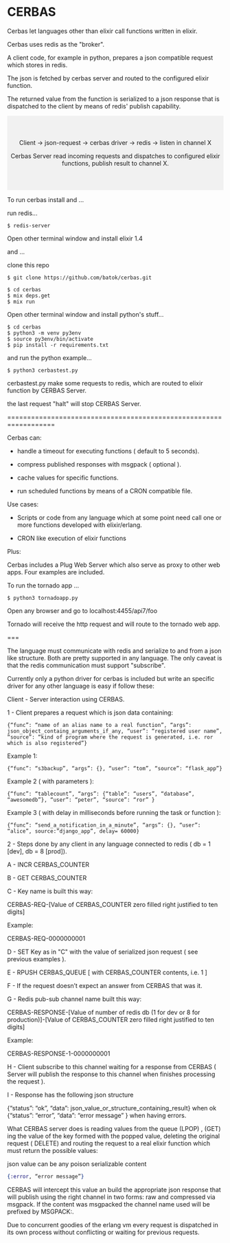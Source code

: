 # CERBAS

Cerbas let languages other than elixir call functions written in elixir. 

Cerbas uses redis as the "broker".  

A client code, for example in python, prepares a json compatible request which stores in redis.  

The json is fetched by cerbas server and routed to the configured elixir function.  

The returned value from the function is serialized to a json response that is dispatched to the client by means of redis' publish capability.

<div style="background-color:rgba(0, 0, 0, 0.0470588); text-align:center; vertical-align: middle; padding:40px 0;">

Client -> json-request -> cerbas driver -> redis -> listen in channel X

Cerbas Server read incoming requests and dispatches to configured elixir functions, publish result to channel X.

</div>

To run cerbas install and ...

run redis...
```
$ redis-server
```

Open other terminal window and install
elixir 1.4 

and ...

clone this repo

```
$ git clone https://github.com/batok/cerbas.git
```

```
$ cd cerbas
$ mix deps.get
$ mix run
```


Open other terminal window and install python's stuff...

```
$ cd cerbas
$ python3 -m venv py3env
$ source py3env/bin/activate
$ pip install -r requirements.txt
```

and run the python example...

```
$ python3 cerbastest.py 
```

cerbastest.py make some requests to redis, which are routed to elixir function by CERBAS Server.

the last request "halt" will stop CERBAS Server.

==================================================================

Cerbas can: 

* handle a timeout for executing functions ( default to 5 seconds).  

* compress published responses with msgpack ( optional ).

* cache values for specific functions.

* run scheduled functions by means of a CRON compatible file.


Use cases:

* Scripts or code from any language which at some point need call one or more functions developed with elixir/erlang.

* CRON like execution of elixir functions


Plus:

Cerbas includes a Plug Web Server which also serve as proxy to other web apps.  Four examples are included.

To run the tornado app ...

```
$ python3 tornadoapp.py
```

Open any browser and go to localhost:4455/api7/foo

Tornado will receive the http request and will route to the tornado web app.  

===

The language must communicate with redis and serialize to and from a json like structure.  Both are pretty supported in any language.  The only caveat is that the redis communication  must support "subscribe".

Currently only a python driver for cerbas is included but write an specific driver for any other language is easy if follow these:

Client - Server interaction using CERBAS.

1 - Client prepares a request which is json data containing:  

```
{“func”: “name of an alias name to a real function”, “args”:
json_object_containg_arguments_if_any, “user”: “registered user name”, “source”: “kind of program where the request is generated, i.e. ror which is also registered”}
```

Example 1:

```
{“func”: “s3backup”, “args”: {}, “user”: “tom”, “source”: “flask_app”}
```

Example 2 ( with parameters ):

```
{“func”: “tablecount”, “args”: {“table”: “users”, “database”, “awesomedb”}, “user”: “peter”, “source”: “ror” }  
```

Example 3 ( with delay in milliseconds before running the task or function ):

```
{“func”: “send_a_notification_in_a_minute”, “args”: {}, “user”: “alice”, source:”django_app”, delay= 60000} 
```

2 - Steps done by any client in any language connected to redis ( db = 1 [dev], db = 8 [prod]).

A - INCR CERBAS_COUNTER

B - GET CERBAS_COUNTER

C - Key name is built this way:

CERBAS-REQ-[Value of CERBAS_COUNTER zero filled right justified to ten digits]

Example:

CERBAS-REQ-0000000001

D - SET Key as in "C" with the value of serialized json request ( see previous examples ). 

E - RPUSH CERBAS_QUEUE [ with CERBAS_COUNTER contents, i.e. 1 ]

F - If the request doesn’t expect an answer from CERBAS that was it.

G - Redis pub-sub channel name built this way:

CERBAS-RESPONSE-[Value of number of redis db (1 for dev or 8 for production)]-[Value of CERBAS_COUNTER
zero filled right justified to ten digits]    

Example:

CERBAS-RESPONSE-1-0000000001


H - Client subscribe to this channel waiting for a response from CERBAS ( Server will publish the response to this channel when finishes processing the request ).


I - Response has the following json structure

{“status”: “ok”, “data”: json_value_or_structure_containing_result}   when ok
{“status”: “error”, “data”: “error message” } when having errors.

What CERBAS server does is reading values from the queue (LPOP) , (GET) ing the value of the key formed with the popped value, deleting the original request ( DELETE) and routing the request to a real elixir function which must return the possible values:

json value can be any poison serializable content

```elixir
{:error, “error message”}
````

CERBAS will intercept this value an build the appropriate json response that will publish using the right channel in two forms:  raw and compressed via msgpack.  If the content was msgpacked the channel name used will be prefixed by MSGPACK:.

Due to concurrent goodies of the erlang vm every request is dispatched in its own process without conflicting or waiting for previous requests.



